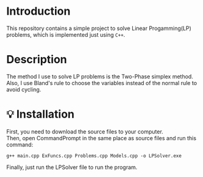 # Introduction <br>
This repository contains a simple project to solve Linear Progamming(LP) problems, which is implemented just using `C++`. <br>
# Description <br>
The method I use to solve LP problems is the Two-Phase simplex method. <br>
Also, I use Bland's rule to choose the variables instead of the normal rule to avoid cycling. <br>
# :bulb: Installation <br>
First, you need to download the source files to your computer. <br>
Then, open CommandPrompt in the same place as source files and run this command:
``` shell =
g++ main.cpp ExFuncs.cpp Problems.cpp Models.cpp -o LPSolver.exe
```
Finally, just run the LPSolver file to run the program.
